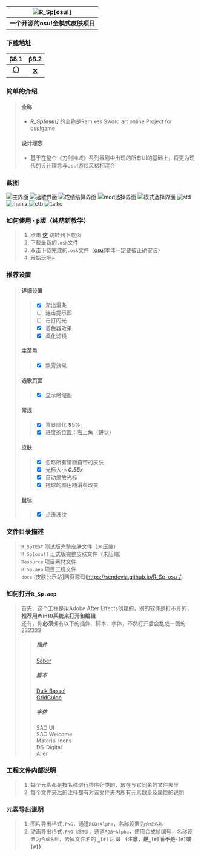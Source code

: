 
| ![R_Sp[osu!]](https://raw.githubusercontent.com/Sendevia/R_Sp-osu-/master/docs/images/ED9F4CB52EFE4649.png)|  
|:-:|
|**一个开源的osu!全模式皮肤项目**|    

### [下载地址](https://github.com/Sendevia/R_Sp-osu-/releases)    
|  β8.1  |  β8.2  |
|:------:|:------:|
|[⭕](https://github.com/Sendevia/R_Sp-osu-/releases/download/%CE%B28.1/R_Sp.B8.1.osk)|[❌]()|

### 简单的介绍    
>#### 全称    
>- ***R_Sp[osu!]*** 的全称是Remixes Sword art online Project for osu!game    
>#### 设计理念    
>- 基于在整个《刀剑神域》系列番剧中出现的所有UI的基础上，将更为现代的设计理念与osu!游戏风格相混合    

### 截图    
![主界面](https://raw.githubusercontent.com/Sendevia/R_Sp-osu-/master/docs/screenshots/F9AD2F5A5530B069.png)
![选歌界面](https://raw.githubusercontent.com/Sendevia/R_Sp-osu-/master/docs/screenshots/B6F41AFE710F8358.png)
![成绩结算界面](https://raw.githubusercontent.com/Sendevia/R_Sp-osu-/master/docs/screenshots/A2CE3B00463D2975.png)
![mod选择界面](https://raw.githubusercontent.com/Sendevia/R_Sp-osu-/master/docs/screenshots/AE070904E8B50FC7.png)
![模式选择界面](https://raw.githubusercontent.com/Sendevia/R_Sp-osu-/master/docs/screenshots/2A9B5FA7C40EE22A.png)
![std](https://raw.githubusercontent.com/Sendevia/R_Sp-osu-/master/docs/screenshots/3661747C85BF3BC6.png)
![mania](https://raw.githubusercontent.com/Sendevia/R_Sp-osu-/master/docs/screenshots/07C08C66777E10D1.png)
![ctb](https://raw.githubusercontent.com/Sendevia/R_Sp-osu-/master/docs/screenshots/8DEB974770E6170A.png)
![taiko](https://raw.githubusercontent.com/Sendevia/R_Sp-osu-/master/docs/screenshots/D379A71FDB13EDAA.png)

### 如何使用 · β版（纯萌新教学）    
>1. 点击 [这](https://github.com/Sendevia/R_SpTEST/releases) 跳转到下载页    
>2. 下载最新的`.osk`文件    
>3. 双击下载完成的`.osk`文件（[osu!](https://osu.ppy.sh/)本体一定要被正确安装）    
>4. 开始玩吧~    

### 推荐设置    
>#### 详细设置    
>>- [x] 渐出滑条    
>>- [ ] 连击提示图    
>>- [ ] 击打闪光    
>>- [x] 着色器效果    
>>- [x] 柔化滤镜    
>#### 主菜单    
>>- [x] 飘雪效果    
>#### 选歌页面    
>>- [x] 显示略缩图    
>#### 常规    
>>- [x] 背景暗化 ***95%***    
>>- [x] 进度条位置：右上角（饼状）    
>#### 皮肤    
>>- [x] 忽略所有谱面自带的皮肤    
>>- [x] 光标大小 ***0.55x***    
>>- [x] 自动缩放光标    
>>- [x] 拖球的颜色随滑条改变    
>#### 鼠标    
>>- [x] 点击波纹    

### 文件目录描述    
>`R_SpTEST` 测试版完整皮肤文件（未压缩）    
>`R_Sp[osu!]` 正式版完整皮肤文件（未压缩）    
>`Resource` 项目素材文件    
>`R_Sp.aep` 项目工程文件    
>`docs` [皮肤公示站]网页源码(https://sendevia.github.io/R_Sp-osu-/)    

### 如何打开`R_Sp.aep`    
>首先，这个工程是用Adobe After Effects创建的，别的软件是打不开的，    
>**推荐用Win10系统来打开和编辑**    
>还有，你**必须**拥有以下的插件、脚本、字体，不然打开后会乱成一团的233333    
>>##### 插件    
>>[Saber](https://www.videocopilot.net/blog/2016/03/new-plug-in-saber-now-available-100-free/)    
>>##### 脚本    
>>[Duik Bassel](https://rainboxprod.coop/en/tools/duik/duik-download/)    
>>[GridGuide](https://aescripts.com/gridguide-for-after-effects/)    
>>##### 字体    
>>SAO UI    
>>SAO Welcome    
>>Material Icons    
>>DS-Digital    
>>Aller    

### 工程文件内部说明    
> 1. 每个元素都是按名称进行排序归类的，放在与它同名的文件夹里    
> 2. 每个文件夹后的注释都有对该文件夹内所有元素数量及属性的说明    

### 元素导出说明    
> 1. 图片导出格式`.PNG`，通道`RGB+Alpha`，名称设置为`合成名称`    
> 2. 动画导出格式`.PNG（序列）`，通道`RGB+Alpha`，使用合成帧编号，名称设置为`合成名称`，去掉文件名的 **`_[#]`** 后缀 **（注意，是`_[#]`而不是`-[#]`或`[#]`）**    
